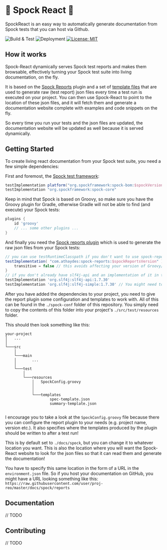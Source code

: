 # 🖖 Spock React 🖖

SpockReact is an easy way to automatically generate documentation from Spock tests that you can host via Github.

![Build & Test](https://github.com/Sonatai/spock-react/actions/workflows/build.yaml/badge.svg) ![Deployment](https://github.com/Sonatai/spock-react/actions/workflows/deploy.yaml/badge.svg) [![License: MIT](https://img.shields.io/badge/License-MIT-yellow.svg)](https://opensource.org/licenses/MIT)

## How it works ##

Spock-React dynamically serves Spock test reports and makes them browsable,
effectively turning your Spock test suite into living documentation, on the fly.

It is based on the [Spock Reports](https://github.com/renatoathaydes/spock-reports) plugin
and a set of [template files](spock-conf/templates) that are used to
generate raw (test report) json files every time a test run is executed
on your project.
You can then use Spock-React to point to the location of these
json files, and it will fetch them and generate a documentation website
complete with examples and code snippets on the fly.

So every time you run your tests and the json files are updated,
the documentation website will be updated as well because it is
served dynamically.

## Getting Started

To create living react documentation from your Spock test suite, 
you need a few simple dependencies:

First and foremost, the [Spock test framework](https://github.com/spockframework/spock):
```groovy
testImplementation platform("org.spockframework:spock-bom:$spockVersion")
testImplementation "org.spockframework:spock-core"
```
Keep in mind that Spock is based on Groovy, so make sure you have
the Groovy plugin for Gradle, otherwise Gradle will not be able
to find (and execute) your Spock tests:
```groovy
plugins {
    id 'groovy'
    // ... some other plugins ...
}
```
And finally you need the [Spock reports plugin](https://github.com/renatoathaydes/spock-reports)
which is used to generate the raw json files from your Spock tests:
```groovy
// you can use testRuntimeClasspath if you don't want to use spock-report-specific features in your Specs
testImplementation( "com.athaydes:spock-reports:$spockReportsVersion" ) {
    transitive = false // this avoids affecting your version of Groovy/Spock
}
// if you don't already have slf4j-api and an implementation of it in the classpath, add this! (needed for reports)
testImplementation 'org.slf4j:slf4j-api:1.7.30'
testImplementation 'org.slf4j:slf4j-simple:1.7.30' // You might need to adjust the version for spock-reports...
```


After you have added the dependencies to your project, you need to 
give the report plugin some configuration and templates to work with.
All of this can be found in the `./spock-conf` folder of this repository.
You simply need to copy the contents of this folder into your project's
`./src/test/resources` folder.

This should then look something like this:
```
your-project
│   ...
│
└───src
    │
    └───main
    │       ... 
    │    
    └───test
        │    
        └───resources
            │   SpockConfig.groovy
            │    
            │
            └───templates
                    spec-template.json
                    summary-template.json
    
```

I encourage you to take a look at the `SpockConfig.groovy` file 
because there you can configure the report plugin to your needs (e.g. project name, version etc.).
It also specifies where the templates produced by the plugin should
be written to after a test run!

This is by default set to `./docs/spock`, but you can change it to
whatever location you want.
This is also the location where you will want the Spock-React website
to look for the json files so that it can read them and generate
the documentation!

You have to specify this same location in the form 
of a URL in the `environment.json` file.
So if you host your documentation on GitHub, you might have a URL
looking something like this: `https://raw.githubusercontent.com/user/proj-reo/master/docs/spock/reports`


## Documentation

// TODO

## Contributing

// TODO
